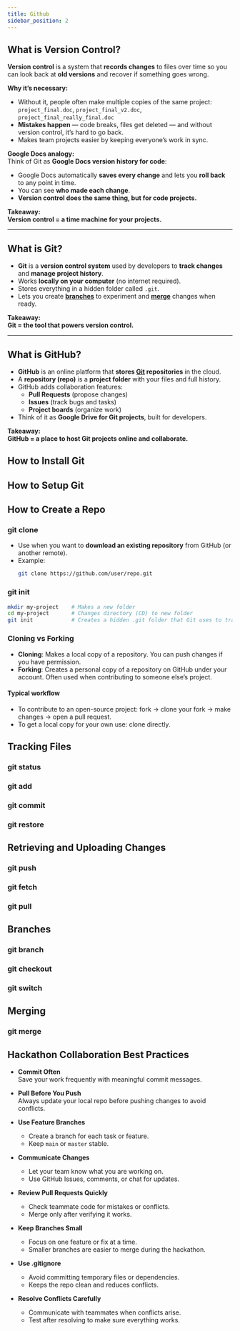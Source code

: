 ```yaml
---
title: Github
sidebar_position: 2
---
```


## What is Version Control?

**Version control** is a system that **records changes** to files over time so you can look back at **old versions** and recover if something goes wrong.  

**Why it’s necessary:**  
- Without it, people often make multiple copies of the same project:  
  `project_final.doc`, `project_final_v2.doc`, `project_final_really_final.doc`  
- **Mistakes happen** — code breaks, files get deleted — and without version control, it’s hard to go back.  
- Makes team projects easier by keeping everyone’s work in sync.  

**Google Docs analogy:**  
Think of Git as **Google Docs version history for code**:  
- Google Docs automatically **saves every change** and lets you **roll back** to any point in time.  
- You can see **who made each change**.  
- **Version control does the same thing, but for code projects.**  

**Takeaway:**  
**Version control = a time machine for your projects.**

---

## What is Git?

- **Git** is a **version control system** used by developers to **track changes** and **manage project history**.  
- Works **locally on your computer** (no internet required).  
- Stores everything in a hidden folder called `.git`.  
- Lets you create [**branches**](#branches) to experiment and [**merge**](#merging) changes when ready.

**Takeaway:**  
**Git = the tool that powers version control.**

---

## What is GitHub?

- **GitHub** is an online platform that **stores [Git](#what-is-git) repositories** in the cloud.  
- A **repository (repo)** is a **project folder** with your files and full history.  
- GitHub adds collaboration features:  
  - **Pull Requests** (propose changes)  
  - **Issues** (track bugs and tasks)  
  - **Project boards** (organize work)  
- Think of it as **Google Drive for Git projects**, built for developers.  

**Takeaway:**  
**GitHub = a place to host Git projects online and collaborate.**

## How to Install Git

## How to Setup Git

## How to Create a Repo
### git clone
- Use when you want to **download an existing repository** from GitHub (or another remote).  
- Example:  
  ```bash
  git clone https://github.com/user/repo.git

### git init

```bash
mkdir my-project    # Makes a new folder
cd my-project       # Changes directory (CD) to new folder
git init            # Creates a hidden .git folder that Git uses to track changes
```

### Cloning vs Forking

- **Cloning**: Makes a local copy of a repository. You can push changes if you have permission.  
- **Forking**: Creates a personal copy of a repository on GitHub under your account. Often used when contributing to someone else’s project.  

#### Typical workflow
- To contribute to an open-source project: fork → clone your fork → make changes → open a pull request.  
- To get a local copy for your own use: clone directly.


## Tracking Files
### git status
### git add
### git commit

### git restore

## Retrieving and Uploading Changes
### git push
### git fetch
### git pull

## Branches
### git branch
### git checkout
### git switch

## Merging
### git merge

## Hackathon Collaboration Best Practices

- **Commit Often**  
  Save your work frequently with meaningful commit messages.

- **Pull Before You Push**  
  Always update your local repo before pushing changes to avoid conflicts.

- **Use Feature Branches**  
  - Create a branch for each task or feature.  
  - Keep `main` or `master` stable.

- **Communicate Changes**  
  - Let your team know what you are working on.  
  - Use GitHub Issues, comments, or chat for updates.

- **Review Pull Requests Quickly**  
  - Check teammate code for mistakes or conflicts.  
  - Merge only after verifying it works.

- **Keep Branches Small**  
  - Focus on one feature or fix at a time.  
  - Smaller branches are easier to merge during the hackathon.

- **Use .gitignore**  
  - Avoid committing temporary files or dependencies.  
  - Keeps the repo clean and reduces conflicts.

- **Resolve Conflicts Carefully**  
  - Communicate with teammates when conflicts arise.  
  - Test after resolving to make sure everything works.

